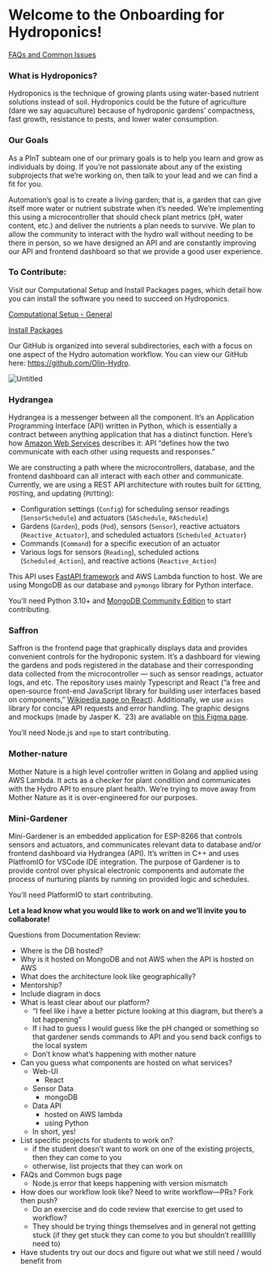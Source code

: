 # Welcome to the Onboarding for Hydroponics!

[FAQs and Common Issues](https://www.notion.so/FAQs-and-Common-Issues-d0cd1165783843e1b3c2f8da77492a7a?pvs=21)

### What is Hydroponics?

Hydroponics is the technique of growing plants using water-based nutrient solutions instead of soil. Hydroponics could be the future of agriculture (dare we say aquaculture) because of hydroponic gardens’ compactness, fast growth, resistance to pests, and lower water consumption.

### Our Goals

As a PInT subteam one of our primary goals is to help you learn and grow as individuals by doing. If you’re not passionate about any of the existing subprojects that we’re working on, then talk to your lead and we can find a fit for you.

Automation’s goal is to create a living garden; that is, a garden that can give itself more water or nutrient substrate when it’s needed. We’re implementing this using a microcontroller that should check plant metrics (pH, water content, etc.) and deliver the nutrients a plan needs to survive. We plan to allow the community to interact with the hydro wall without needing to be there in person, so we have designed an API and are constantly improving our API and frontend dashboard so that we provide a good user experience.

### To Contribute:

Visit our Computational Setup and Install Packages pages, which detail how you can install the software you need to succeed on Hydroponics.

[Computational Setup - General](https://www.notion.so/Computational-Setup-General-751cbe826a9f4a2fa62c351c19af5d31?pvs=21)

[Install Packages](https://www.notion.so/Install-Packages-e498eccb0dc74e59ba2a6f249f6f7667?pvs=21)

Our GitHub is organized into several subdirectories, each with a focus on one aspect of the Hydro automation workflow. You can view our GitHub here: https://github.com/Olin-Hydro.

![Untitled](https://prod-files-secure.s3.us-west-2.amazonaws.com/8469ebe1-5030-4ff4-9e93-da19dccf0706/dbbf3a3d-b1ef-4f4c-9f4c-4167e1eecc98/Untitled.png)

### Hydrangea

Hydrangea is a messenger between all the component. It’s an Application Programming Interface (API) written in Python, which is essentially a contract between anything application that has a distinct function. Here’s how [Amazon Web Services](https://aws.amazon.com/what-is/api/#:~:text=on%20your%20phone.-,What%20does%20API%20stand%20for%3F,of%20service%20between%20two%20applications.) describes it: API “defines how the two communicate with each other using requests and responses.”

We are constructing a path where the microcontrollers, database, and the frontend dashboard can all interact with each other and communicate. Currently, we are using a REST API architecture with routes built for `GET`ting, `POST`ing, and updating (`PUT`ting):

- Configuration settings (`Config`) for scheduling sensor readings (`SensorSchedule`) and actuators (`SASchedule`, `RASchedule`)
- Gardens (`Garden`), pods (`Pod`), sensors (`Sensor`), reactive actuators (`Reactive_Actuator`), and scheduled actuators (`Scheduled_Actuator`)
- Commands (`Command`) for a specific execution of an actuator
- Various logs for sensors (`Reading`), scheduled actions (`Scheduled_Action`), and reactive actions (`Reactive_Action`)

This API uses [FastAPI framework](https://fastapi.tiangolo.com/) and AWS Lambda function to host. We are using MongoDB as our database and `pymongo` library for Python interface.

You’ll need Python 3.10+ and [MongoDB Community Edition](https://www.mongodb.com/docs/manual/administration/install-community/#std-label-install-mdb-community-edition) to start contributing.

### Saffron

Saffron is the frontend page that graphically displays data and provides convenient controls for the hydroponic system. It’s a dashboard for viewing the gardens and pods registered in the database and their corresponding data collected from the microcontroller — such as sensor readings, actuator logs, and etc. The repository uses mainly Typescript and React (”a free and open-source front-end JavaScript library for building user interfaces based on components,” [Wikipedia page on React](<https://en.wikipedia.org/wiki/React_(software)>)). Additionally, we use `axios` library for concise API requests and error handling. The graphic designs and mockups (made by Jasper K. `23) are available on [this Figma page](https://www.figma.com/file/g259C0UL7i5YMckjOJcDcR/Hydro-Frontend-V0.2?type=design&node-id=0-1&mode=design).

You’ll need Node.js and `npm` to start contributing.

### Mother-nature

Mother Nature is a high level controller written in Golang and applied using AWS Lambda. It acts as a checker for plant condition and communicates with the Hydro API to ensure plant health. We’re trying to move away from Mother Nature as it is over-engineered for our purposes.

### Mini-Gardener

Mini-Gardener is an embedded application for ESP-8266 that controls sensors and actuators, and communicates relevant data to database and/or frontend dashboard via Hydrangea (API). It’s written in C++ and uses PlatfromIO for VSCode IDE integration. The purpose of Gardener is to provide control over physical electronic components and automate the process of nurturing plants by running on provided logic and schedules.

You’ll need PlatformIO to start contributing.

**Let a lead know what you would like to work on and we’ll invite you to collaborate!**

Questions from Documentation Review:

- Where is the DB hosted?
- Why is it hosted on MongoDB and not AWS when the API is hosted on AWS
- What does the architecture look like geographically?
- Mentorship?
- Include diagram in docs
- What is least clear about our platform?
  - “I feel like i have a better picture looking at this diagram, but there’s a lot happening”
  - If i had to guess I would guess like the pH changed or something so that gardener sends commands to API and you send back configs to the local system
  - Don’t know what’s happening with mother nature
- Can you guess what components are hosted on what services?
  - Web-UI
    - React
  - Sensor Data
    - mongoDB
  - Data API
    - hosted on AWS lambda
    - using Python
  - In short, yes!
- List specific projects for students to work on?
  - if the student doesn’t want to work on one of the existing projects, then they can come to you
  - otherwise, list projects that they can work on
- FAQs and Common bugs page
  - Node.js error that keeps happening with version mismatch
- How does our workflow look like? Need to write workflow—PRs? Fork then push?
  - Do an exercise and do code review that exercise to get used to workflow?
  - They should be trying things themselves and in general not getting stuck (if they get stuck they can come to you but shouldn’t realllllly need to)
- Have students try out our docs and figure out what we still need / would benefit from
